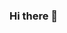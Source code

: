 ### Hi there 👋

<!--
**KartikDhok/KartikDhok** is a ✨ _special_ ✨ repository because its `README.md` (this file) appears on your GitHub profile.

Here are some ideas to get you started:

- 🔭 I’m currently working on ML Project
- 🌱 I’m currently learning ML and Data Science
- 👯 I’m looking to collaborate on ML and Data Analysis Project
- 💬 Ask me about ...
- 📫 How to reach me: 


